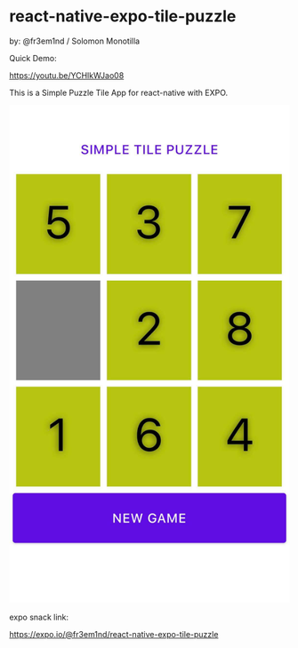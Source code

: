# react-native-expo-tile-puzzle

by: @fr3em1nd / Solomon Monotilla

Quick Demo:

https://youtu.be/YCHlkWJao08

This is a Simple Puzzle Tile App for react-native with EXPO.


<img src="demo.jpg">

expo snack link:

https://expo.io/@fr3em1nd/react-native-expo-tile-puzzle

